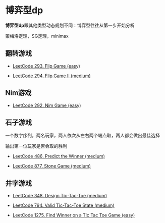 # 博弈型dp

**博弈型dp**跟其他类型动态规划不同：博弈型往往从第一步开始分析

策梅洛定理，SG定理，minimax

## 翻转游戏

- [LeetCode 293. Flip Game (easy)](https://github.com/muyids/leetcode/blob/master/algorithms/201-300/293.flip-game.md)

- [LeetCode 294. Flip Game II (medium)](https://github.com/muyids/leetcode/blob/master/algorithms/201-300/294.flip-game-ii.md)

## Nim游戏

- [LeetCode 292. Nim Game (easy)](https://github.com/muyids/leetcode/blob/master/algorithms/201-300/292.nim-game.md)

## 石子游戏

一个数字序列，两名玩家，两人依次从左右两个端点取，两人都会做出最佳选择

输出第一位玩家是否会取的胜利

- [LeetCode 486. Predict the Winner (medium)](https://github.com/muyids/leetcode/blob/master/algorithms/401-500/486.predict-the-winner.md)

- [LeetCode 877. Stone Game (medium)](https://github.com/muyids/leetcode/blob/master/algorithms/801-900/877.stone-game.md)

## 井字游戏

- [LeetCode 348. Design Tic-Tac-Toe (medium)](https://github.com/muyids/leetcode/blob/master/algorithms/301-400/348.design-tic-tac-toe.md)

- [LeetCode 794. Valid Tic-Tac-Toe State (medium)](https://github.com/muyids/leetcode/blob/master/algorithms/701-800/794.valid-tic-tac-toe-state.md)

- [LeetCode 1275. Find Winner on a Tic Tac Toe Game (easy)](https://github.com/muyids/leetcode/blob/master/algorithms/1201-1300/1275.find-winner-on-a-tic-tac-toe-game.md)